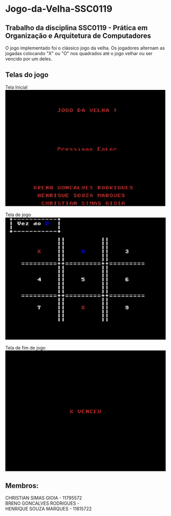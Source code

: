 # Jogo-da-Velha-SSC0119

## Trabalho da disciplina SSC0119 - Prática em Organização e Arquitetura de Computadores
O jogo implementado foi o clássico jogo da velha. Os jogadores alternam as jogadas colocando
"X" ou "O" nos quadrados até o jogo velhar ou ser vencido por um deles.

## Telas do jogo

Tela Inicial<br>
![Inicio](print0.png)

Tela de jogo<br>
![Jogada](print1.png)

Tela de fim de jogo<br>
![Fim](print2.png)

## Membros: 
CHRISTIAN SIMAS GIOIA - 11795572<br>
BRENO GONCALVES RODRIGUES - <br>
HENRIQUE SOUZA MARQUES - 11815722<br> 

